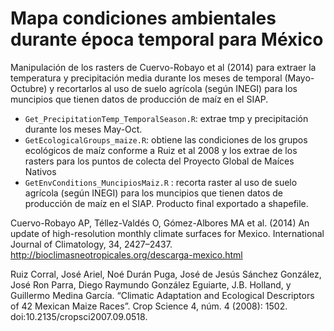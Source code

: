 # Mapa condiciones ambientales durante época temporal para México

Manipulación de los rasters de Cuervo-Robayo et al (2014) para extraer la temperatura y precipitación media durante los meses de temporal (Mayo-Octubre) y recortarlos al uso de suelo agrícola (según INEGI) para los muncipios que tienen datos de producción de maíz en el SIAP.

* `Get_PrecipitationTemp_TemporalSeason.R`: extrae tmp y precipitación durante los meses May-Oct.
* `GetEcologicalGroups_maize.R`: obtiene las condiciones de los grupos ecológicos de maíz conforme a Ruiz et al 2008 y los extrae de los rasters para los puntos de colecta del Proyecto Global de Maíces Nativos 
* `GetEnvConditions_MuncipiosMaiz.R` : recorta raster al uso de suelo agrícola (según INEGI) para los muncipios que tienen datos de producción de maíz en el SIAP. Producto final exportado a shapefile.

Cuervo-Robayo AP, Téllez-Valdés O, Gómez-Albores MA et al. (2014) An update of high-resolution monthly climate surfaces for Mexico. International Journal of Climatology, 34, 2427–2437. http://bioclimasneotropicales.org/descarga-mexico.html

Ruiz Corral, José Ariel, Noé Durán Puga, José de Jesús Sánchez González, José Ron Parra, Diego Raymundo González Eguiarte, J.B. Holland, y Guillermo Medina García. “Climatic Adaptation and Ecological Descriptors of 42 Mexican Maize Races”. Crop Science 4, núm. 4 (2008): 1502. doi:10.2135/cropsci2007.09.0518.

